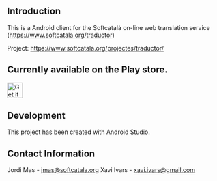## Introduction

This is a Android client for the Softcatalà on-line web translation service (https://www.softcatala.org/traductor)

Project: https://www.softcatala.org/projectes/traductor/


## Currently available on the Play store.

<a href="https://play.google.com/store/apps/details?id=org.softcatala.traductor"><img alt="Get it on Google Play" src="https://play.google.com/intl/en_us/badges/images/generic/en-play-badge.png" height=36px /></a>

## Development

This project has been created with Android Studio.

## Contact Information
Jordi Mas - jmas@softcatala.org
Xavi Ivars - xavi.ivars@gmail.com
